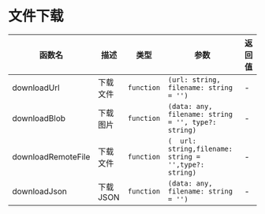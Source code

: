 # 文件下载


| 函数名             | 描述     | 类型       | 参数                                                  | 返回值 |
| ------------------ | -------- | ---------- | ----------------------------------------------------- | ------ |
| downloadUrl        | 下载文件 | `function` | `(url: string, filename: string = '')`                | -      |
| downloadBlob       | 下载图片 | `function` | `(data: any, filename: string = '', type?: string)`   | -      |
| downloadRemoteFile | 下载文件 | `function` | `(  url: string,filename: string = '',type?: string)` | -      |
| downloadJson       | 下载JSON | `function` | `(data: any, filename: string = '')`                  | -      |

